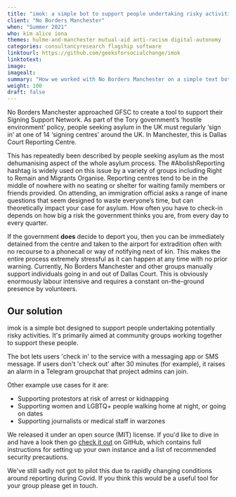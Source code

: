 ```yaml
---
title: "imok: a simple bot to support people undertaking risky activities"
client: "No Borders Manchester"
when: "Summer 2021"
who: kim alice iona
themes: hulme-and-manchester mutual-aid anti-racism digital-autonomy
categories: consultancyresearch flagship software
linktourl: https://github.com/geeksforsocialchange/imok
linktotext:
image:
imagealt:
summary: "How we worked with No Borders Manchester on a simple text bot to support and protect Asylum seekers who are forced to 'sign on'."
weight: 100
draft: false
---
```


No Borders Manchester approached GFSC to create a tool to support their Signing Support Network. As part of the Tory government’s ‘hostile environment’ policy, people seeking asylum in the UK must regularly ‘sign in’ at one of 14 ‘signing centres’ around the UK. In Manchester, this is Dallas Court Reporting Centre.

This has repeatedly been described by people seeking asylum as the most dehumanising aspect of the whole asylum process. The #AbolishReporting hashtag is widely used on this issue by a variety of groups including Right to Remain and Migrants Organise. Reporting centres tend to be in the middle of nowhere with no seating or shelter for waiting family members or friends provided. On attending, an immigration official asks a range of inane questions that seem designed to waste everyone’s time, but can theoretically impact your case for asylum. How often you have to check-in depends on how big a risk the government thinks you are, from every day to every quarter.

If the government **does** decide to deport you, then you can be immediately detained from the centre and taken to the airport for extradition often with no recourse to a phonecall or way of notifying next of kin. This makes the entire process extremely stressful as it can happen at any time with no prior warning. Currently, No Borders Manchester and other groups manually support individuals going in and out of Dallas Court. This is obviously enormously labour intensive and requires a constant on-the-ground presence by volunteers.

## Our solution

imok is a simple bot designed to support people undertaking potentially risky activities. It's primarily aimed at community groups working together to support these people.

The bot lets users 'check in' to the service with a messaging app or SMS message. If users don't 'check out' after 30 minutes (for example), it raises an alarm in a Telegram groupchat that project admins can join.

Other example use cases for it are:

-  Supporting protestors at risk of arrest or kidnapping
-  Supporting women and LGBTQ+ people walking home at night, or going on dates
-  Supporting journalists or medical staff in warzones

We released it under an open source (MIT) license. If you'd like to dive in and have a look then go [check it out](https://github.com/geeksforsocialchange/imok) on GitHub, which contains full instructions for setting up your own instance and a list of recommended security precautions.

We've still sadly not got to pilot this due to rapidly changing conditions around reporting during Covid. If you think this would be a useful tool for your group please get in touch.
